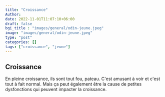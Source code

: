 ```yaml
---
title: "Croissance"
Author: 
date: 2022-11-01T11:07:10+06:00
draft: false
bgi_title : "images/general/odin-jeune.jpeg"
image: "images/general/odin-jeune.jpeg"
type: "post"
categories: []
tags: ["croissance", "jeune"]
---
```


## Croissance

En pleine croissance, ils sont tout fou, pateau. C'est amusant à voir et c'est tout à fait normal. Mais ça peut également être la cause de petites dysfonctions qui peuvent impacter la croissance.